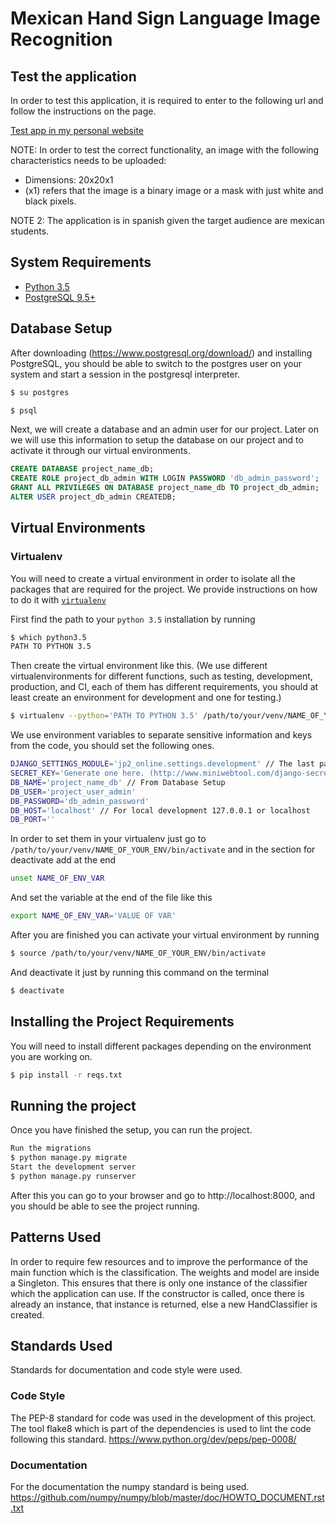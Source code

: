# Mexican Hand Sign Language Image Recognition

## Test the application
In order to test this application, it is required to enter to the following url and follow the instructions on the page.

[Test app in my personal website](http://www.erikiado.com/)

NOTE: In order to test the correct functionality, an image with the following characteristics needs to be uploaded:
* Dimensions: 20x20x1
* (x1) refers that the image is a binary image or a mask with just white and black pixels.

NOTE 2: The application is in spanish given the target audience are mexican students.
## System Requirements

* [Python 3.5](https://www.python.org/downloads/)
* [PostgreSQL 9.5+](https://wiki.postgresql.org/wiki/Detailed_installation_guides)

## Database Setup

After downloading (https://www.postgresql.org/download/) and installing PostgreSQL, you should be able to switch to the postgres user on your system and start a session in the postgresql interpreter.

```bash
$ su postgres

$ psql
```

Next, we will create a database and an admin user for our project. Later on we will use this information to setup the database on our project and to activate it through our virtual environments.
```sql
CREATE DATABASE project_name_db;
CREATE ROLE project_db_admin WITH LOGIN PASSWORD 'db_admin_password';
GRANT ALL PRIVILEGES ON DATABASE project_name_db TO project_db_admin;
ALTER USER project_db_admin CREATEDB;
```


## Virtual Environments

### Virtualenv

You will need to create a virtual environment in order to isolate all the packages that are required for the project. We provide instructions on how to do it with [`virtualenv`](https://virtualenv.pypa.io/en/stable/)

First find the path to your `python 3.5` installation by running

```bash
$ which python3.5
PATH TO PYTHON 3.5
```

Then create the virtual environment like this. (We use different virtualenvironments for different functions, such as testing, development, production, and CI, each of them has different requirements, you should at least create an environment for development and one for testing.)
```bash
$ virtualenv --python='PATH TO PYTHON 3.5' /path/to/your/venv/NAME_OF_YOUR_ENV
```

We use environment variables to separate sensitive information and keys from the code, you should set the following ones.


```bash
DJANGO_SETTINGS_MODULE='jp2_online.settings.development' // The last part depends on the environment you are on
SECRET_KEY='Generate one here. (http://www.miniwebtool.com/django-secret-key-generator/)'
DB_NAME='project_name_db' // From Database Setup
DB_USER='project_user_admin'
DB_PASSWORD='db_admin_password'
DB_HOST='localhost' // For local development 127.0.0.1 or localhost
DB_PORT=''
```

In order to set them in your virtualenv just go to `/path/to/your/venv/NAME_OF_YOUR_ENV/bin/activate` and in the section for deactivate add at the end

```bash
unset NAME_OF_ENV_VAR
```
And set the variable at the end of the file like this

```bash
export NAME_OF_ENV_VAR='VALUE OF VAR'
```

After you are finished you can activate your virtual environment by running
```bash
$ source /path/to/your/venv/NAME_OF_YOUR_ENV/bin/activate
```

And deactivate it just by running this command on the terminal
```bash
$ deactivate
```


## Installing the Project Requirements

You will need to install different packages depending on the environment you are working on.

```bash
$ pip install -r reqs.txt
```

## Running the project

Once you have finished the setup, you can run the project.

```bash
Run the migrations
$ python manage.py migrate
Start the development server
$ python manage.py runserver
```
After this you can go to your browser and go to http://localhost:8000, and you should be able to see the project running.

## Patterns Used

In order to require few resources and to improve the performance of the main function which is the classification. The weights and model are inside a Singleton. This ensures that there is only one instance of the classifier which the application can use. If the constructor is called, once there is already an instance, that instance is returned, else a new HandClassifier is created.


## Standards Used
Standards for documentation and code style were used.

### Code Style
The PEP-8 standard for code was used in the development of this project.
The tool flake8 which is part of the dependencies is used to lint the code following this standard.
https://www.python.org/dev/peps/pep-0008/

### Documentation
For the documentation the numpy standard is being used.
https://github.com/numpy/numpy/blob/master/doc/HOWTO_DOCUMENT.rst.txt